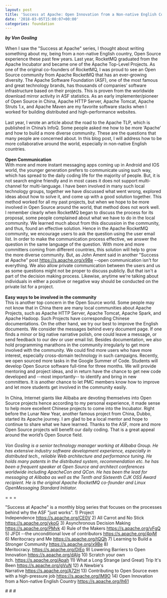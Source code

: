 ```yaml
---
layout: post
title: 'Success at Apache: Open Innovation from a Non-native English Country'
date: '2018-03-05T15:00:07+00:00'
categories: foundation
---
```

<div><strong><em>by Von Gosling</em></strong></div> 
  <div><br /></div> 
  <div>When I saw the &quot;Success at Apache&quot; series, I thought about writing something about my, being from a non-native English country, Open Source experience these past few years. Last year, RocketMQ graduated from the Apache Incubator and became one of the Apache Top-Level Projects. As one of the original co-founders of RocketMQ, I was proud to see an Open Source community from Apache RocketMQ that has an ever-growing diversity. The Apache Software Foundation (ASF), one of the most famous and great technology brands, has thousands of companies’ software infrastructure based on their projects. This is proven from the worldwide download mirror activity in ASF statistics. As an early implementer/pioneer of Open Source in China, Apache HTTP Server, Apache Tomcat, Apache Struts 1.x, and Apache Maven are my favorite software stacks when I worked for building distributed and high-performance websites.</div> 
  <div><br /></div> 
  <div>Last year, I wrote an article about the road to the Apache TLP, which is published in China’s InfoQ. Some people asked me how to be more ‘Apache’ and how to build a more diverse community. These are the questions that many people are concerned about. In this blog post, I will address how to be more collaborative around the world, especially in non-native English countries.</div> 
  <div><br /></div> 
  <div><strong>Open Communication</strong></div> 
  <div>With more and more instant messaging apps coming up in Android and IOS world, the younger generation prefers to communicate using such way, which has spread to the daily coding life for the majority of people. But, it is not search engine friendly and in most cases it does not support multi-channel for multi-language. I have been involved in many such local technology groups, together we have discussed what went wrong, explored ideas about how to solve it, and come up with a good solution together. This method worked for all my past projects, but when we hope to be more involved in Open Source around the world, that method does not work well. I remember clearly when RocketMQ began to discuss the process for its proposal, some people complained about what we have to do in the local community. We learned much about from this discussion in the community, and thus, found an effective solution. Hence in the Apache RocketMQ community, we encourage users to ask the question using the user email list. In order to make the communication process effective, we answer the question in the same language of the question. With more and more committers coming from different countries, this solution will help to grow the more diverse community. But, as John Ament said in another &quot;Success at Apache&quot; post <a href="https://s.apache.org/x9Be">https://s.apache.org/x9Be</a> --open communication isn't for everything. We also allow private communication between the users and us as some questions might not be proper to discuss publicly. But that isn't a part of the decision making process. Likewise, anytime we're talking about individuals in either a positive or negative way should be conducted on the private list for a project.</div> 
  <div><br /></div> 
  <div><strong>Easy ways to be involved in the community</strong></div> 
  <div>This is another top concern in the Open Source world. Some people may not know that in China there are many local communities about Apache Projects, such as Apache HTTP Server, Apache Tomcat, Apache Spark, and Apache Hadoop. Such Projects have corresponding Chinese documentations. On the other hand, we try our best to improve the English documents. We consider the messages behind every document page. If one finds a minor or big native narrative polish, one could leave a message, or send feedback to our dev or user email list. Besides documentation, we also hold programming marathons in the community irregularly to get more involved with the community. We could find more users who have more interest, especially cross-domain technology in such campaigns. Recently, we open sourced more tasks in the Google Summer of Code. Students will develop Open Source software full-time for three months. We will provide mentoring and project ideas, and in return have the chance to get new code developed and --most importantly-- to identify and bring in new committers. It is another chance to let PMC members know how to improve and let more students get involved in the community easily.</div> 
  <div><br /></div> 
  <div>In China, Internet giants like Alibaba are devoting themselves into Open Source projects hence according to my personal experience, it made sense to help more excellent Chinese projects to come into the Incubator. Right before the Lunar New Year, another famous project from China, Dubbo, started its Apache journey. I am glad to be a local mentor and hope to continue to share what we have learned. Thanks to the ASF, more and more Open Source projects will benefit our daily coding. That is a great appeal around the world’s Open Source field.</div> 
  <div><br /></div> 
  <div><em>Von Gosling is a senior technology manager working at Alibaba Group. He has extensive industry software development experience, especially in distributed tech., reliable Web architecture and performance tuning. He holds many patents in the distributed system, recommendation etc. he has been a frequent speaker at Open Source and architect conferences worldwide including ApacheCon and QCon. He has been the lead for messaging at Alibaba as well as the Tenth and Sixteenth CJK OSS Award recipient. He is the original Apache RocketMQ co-founder and Linux OpenMessaging Standard Initiator.</em></div> 
  <div> 
    <p>= = =</p> 
    <p>&quot;Success at Apache&quot; is a monthly blog series that focuses on the processes behind why the ASF &quot;just works&quot;. 1) Project Independence&nbsp;<a href="https://s.apache.org/CE0V">https://s.apache.org/CE0V</a> 2) All Carrot and No Stick <a href="https://s.apache.org/ykoG">https://s.apache.org/ykoG</a> 3) Asynchronous Decision Making <a href="https://s.apache.org/PMvk">https://s.apache.org/PMvk</a> 4) Rule of the Makers <a href="https://s.apache.org/yFgQ">https://s.apache.org/yFgQ</a> 5) JFDI --the unconditional love of contributors <a href="https://s.apache.org/4pjM">https://s.apache.org/4pjM</a> 6) Meritocracy and Me <a href="https://s.apache.org/tQQh">https://s.apache.org/tQQh</a> 7)&nbsp;Learning to Build a Stronger Community <a href="https://s.apache.org/x9Be">https://s.apache.org/x9Be</a>&nbsp;8) Meritocracy.&nbsp;<a href="https://s.apache.org/DiEo">https://s.apache.org/DiEo</a>&nbsp;9) Lowering Barriers to Open Innovation <a href="https://s.apache.org/dAlg">https://s.apache.org/dAlg</a> 10) Scratch your own itch.&nbsp;<a href="https://s.apache.org/Apah">https://s.apache.org/Apah</a>&nbsp;11) What a Long Strange (and Great) Trip It's Been&nbsp;<a href="https://s.apache.org/gVuN">https://s.apache.org/gVuN</a>&nbsp;12) A Newbie's Narrative&nbsp;<a href="https://s.apache.org/A72H">https://s.apache.org/A72H</a>&nbsp;13) Contributing to Open Source even with a high-pressure job&nbsp;<a href="https://s.apache.org/lM9O">https://s.apache.org/lM9O</a>&nbsp;14)&nbsp;Open Innovation from a Non-native English Country&nbsp;<a href="https://s.apache.org/lh61">https://s.apache.org/lh61</a></p> 
    <p># # #&nbsp;</p> 
  </div>
